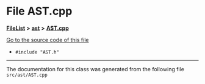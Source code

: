 

# File AST.cpp



[**FileList**](files.md) **>** [**ast**](dir_203e5988f1ed315d29383d699972de6f.md) **>** [**AST.cpp**](AST_8cpp.md)

[Go to the source code of this file](AST_8cpp_source.md)



* `#include "AST.h"`


































































------------------------------
The documentation for this class was generated from the following file `src/ast/AST.cpp`

